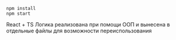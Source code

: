 ```
npm install
npm start
```

React + TS
Логика реализована при помощи ООП и вынесена в отдельные файлы для возможности переиспользования